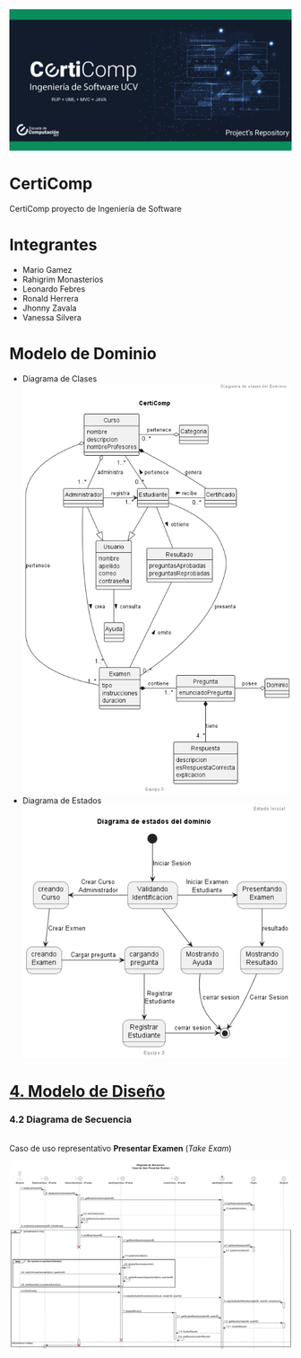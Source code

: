 <img alt="Header" src="assets/certiComp-header.jpg">

# CertiComp
CertiComp proyecto de Ingeniería de Software

# Integrantes

* Mario Gamez
* Rahigrim Monasterios
* Leonardo Febres
* Ronald Herrera
* Jhonny Zavala
* Vanessa Silvera

# Modelo de Dominio
* Diagrama de Clases
![alt "Modelo de clases"](https://github.com/febres35/EdTech_IS/blob/main/docs/scenariosView/Modelo%20del%20Dominio/Diagrama%20de%20Clases.png)
* Diagrama de Estados
![alt "Modelo de Estados"](https://github.com/febres35/EdTech_IS/blob/main/docs/scenariosView/Modelo%20del%20Dominio/Diagrama%20de%20Estado.png) 

# [4. Modelo de Diseño ](#4.-Modelo-de-Diseño) 
### **4.2 Diagrama de Secuencia** 
<br>Caso de uso representativo **Presentar Examen** (*Take Exam*)<br>

![alt "Diagrama de Secuencia"](https://github.com/febres35/EdTech_IS/blob/Modelo-Dise%C3%B1o/sequenceDiagram/DesignSequenceDiagram.png)
